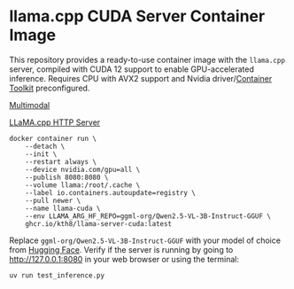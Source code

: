 # llama.cpp CUDA Server Container Image

This repository provides a ready-to-use container image with the `llama.cpp` server, compiled with CUDA 12 support to enable GPU-accelerated inference. Requires CPU with AVX2 support and Nvidia driver/[Container Toolkit](https://podman-desktop.io/docs/podman/gpu) preconfigured.

[Multimodal](https://github.com/ggml-org/llama.cpp/blob/master/docs/multimodal.md)

[LLaMA.cpp HTTP Server](https://github.com/ggml-org/llama.cpp/tree/master/tools/server)
```
docker container run \
    --detach \
    --init \
    --restart always \
    --device nvidia.com/gpu=all \
    --publish 8080:8080 \
    --volume llama:/root/.cache \
    --label io.containers.autoupdate=registry \
    --pull newer \
    --name llama-cuda \
    --env LLAMA_ARG_HF_REPO=ggml-org/Qwen2.5-VL-3B-Instruct-GGUF \
    ghcr.io/kth8/llama-server-cuda:latest
```
Replace `ggml-org/Qwen2.5-VL-3B-Instruct-GGUF` with your model of choice from [Hugging Face](https://huggingface.co/). Verify if the server is running by going to http://127.0.0.1:8080 in your web browser or using the terminal:
```
uv run test_inference.py
```
